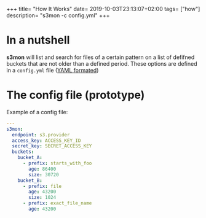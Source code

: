 +++
title= "How It Works"
date= 2019-10-03T23:13:07+02:00
tags= ["how"]
description= "s3mon -c config.yml"
+++

# In a nutshell

**s3mon** will list and search for files of a certain pattern on a list of
defifned buckets that are not older than a defined period. These options are defined in a `config.yml` file ([YAML formated](https://en.wikipedia.org/wiki/YAML))


# The config file (prototype)

Example of a config file:

```yaml
---
s3mon:
  endpoint: s3.provider
  access_key: ACCESS_KEY_ID
  secret_key: SECRET_ACCESS_KEY
  buckets:
    bucket_A:
      - prefix: starts_with_foo
        age: 86400
        size: 30720
    bucket_B:
      - prefix: file
        age: 43200
        size: 1024
      - prefix: exact_file_name
        age: 43200
```
